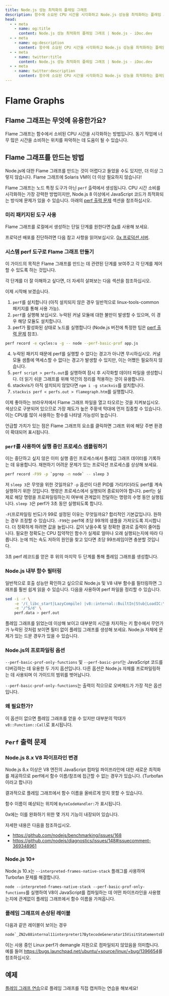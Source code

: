 ```yaml
---
title: Node.js 성능 최적화의 플레임 그래프
description: 함수에 소요된 CPU 시간을 시각화하고 Node.js 성능을 최적화하는 플레임 그래프를 생성하는 방법을 알아보십시오.
head:
  - - meta
    - name: og:title
      content: Node.js 성능 최적화의 플레임 그래프 | Node.js - iDoc.dev
  - - meta
    - name: og:description
      content: 함수에 소요된 CPU 시간을 시각화하고 Node.js 성능을 최적화하는 플레임 그래프를 생성하는 방법을 알아보십시오.
  - - meta
    - name: twitter:title
      content: Node.js 성능 최적화의 플레임 그래프 | Node.js - iDoc.dev
  - - meta
    - name: twitter:description
      content: 함수에 소요된 CPU 시간을 시각화하고 Node.js 성능을 최적화하는 플레임 그래프를 생성하는 방법을 알아보십시오.
---
```



# Flame Graphs

## Flame 그래프는 무엇에 유용한가요?

Flame 그래프는 함수에서 소비된 CPU 시간을 시각화하는 방법입니다. 동기 작업에 너무 많은 시간을 소비하는 위치를 파악하는 데 도움이 될 수 있습니다.

## Flame 그래프를 만드는 방법

Node.js에 대한 Flame 그래프를 만드는 것이 어렵다고 들었을 수도 있지만, 더 이상 그렇지 않습니다. Flame 그래프에 Solaris VM이 더 이상 필요하지 않습니다!

Flame 그래프는 노드 특정 도구가 아닌 `perf` 출력에서 생성됩니다. CPU 시간 소비를 시각화하는 가장 강력한 방법이지만, Node.js 8 이상에서 JavaScript 코드가 최적화되는 방식에 문제가 있을 수 있습니다. 아래의 [perf 출력 문제](#perf-output-issues) 섹션을 참조하십시오.

### 미리 패키지된 도구 사용
Flame 그래프를 로컬에서 생성하는 단일 단계를 원한다면 [0x](https://www.npmjs.com/package/0x)를 사용해 보세요.

프로덕션 배포를 진단하려면 다음 참고 사항을 읽어보십시오. [0x 프로덕션 서버](https://github.com/davidmarkclements/0x/blob/master/docs/production-servers.md).

### 시스템 perf 도구로 Flame 그래프 만들기
이 가이드의 목적은 Flame 그래프를 만드는 데 관련된 단계를 보여주고 각 단계를 제어할 수 있도록 하는 것입니다.

각 단계를 더 잘 이해하고 싶다면, 더 자세히 살펴보는 다음 섹션을 참조하십시오.

이제 시작해 보겠습니다.

1. `perf`를 설치합니다 (아직 설치되지 않은 경우 일반적으로 linux-tools-common 패키지를 통해 사용 가능).
2. `perf`를 실행해 보십시오. 누락된 커널 모듈에 대한 불만이 발생할 수 있으며, 이 경우 해당 모듈도 설치합니다.
3. perf가 활성화된 상태로 노드를 실행합니다 (Node.js 버전에 특정한 팁은 [perf 출력 문제](#perf-output-issues) 참조).
```bash
perf record -e cycles:u -g -- node --perf-basic-prof app.js
```
4. 누락된 패키지 때문에 perf를 실행할 수 없다는 경고가 아니면 무시하십시오. 커널 모듈 샘플에 액세스할 수 없다는 경고가 발생할 수 있지만, 이는 어쨌든 필요하지 않습니다.
5. `perf script > perfs.out`를 실행하여 잠시 후 시각화할 데이터 파일을 생성합니다. 더 읽기 쉬운 그래프를 위해 약간의 정리를 적용하는 것이 유용합니다.
6. stackvis가 아직 설치되지 않았다면 `npm i -g stackvis`를 설치합니다.
7. `stackvis perf < perfs.out > flamegraph.htm`를 실행합니다.

이제 좋아하는 브라우저에서 Flame 그래프 파일을 열고 타오르는 것을 지켜보십시오. 색상으로 구분되어 있으므로 가장 채도가 높은 주황색 막대에 먼저 집중할 수 있습니다. 이는 CPU를 많이 사용하는 함수를 나타낼 가능성이 높습니다.

언급할 가치가 있는 점은 Flame 그래프의 요소를 클릭하면 그래프 위에 해당 주변 환경이 확대되어 표시됩니다.


### `perf`를 사용하여 실행 중인 프로세스 샘플링하기

이는 중단하고 싶지 않은 이미 실행 중인 프로세스에서 플레임 그래프 데이터를 기록하는 데 유용합니다. 재현하기 어려운 문제가 있는 프로덕션 프로세스를 상상해 보세요.

```bash
perf record -F99 -p `pgrep -n node` -- sleep 3
```

저 `sleep 3`은 무엇을 위한 것일까요? `-p` 옵션이 다른 PID를 가리키더라도 perf를 계속 실행하기 위한 것입니다. 명령은 프로세스에서 실행되어 종료되어야 합니다. perf는 실제로 해당 명령을 프로파일링하는지 여부에 관계없이 전달하는 명령의 수명 동안 실행됩니다. `sleep 3`은 perf가 3초 동안 실행되도록 합니다.

`-F`(프로파일링 빈도)가 99로 설정된 이유는 무엇일까요? 합리적인 기본값입니다. 원하는 경우 조정할 수 있습니다. `-F99`는 perf에 초당 99개의 샘플을 가져오도록 지시합니다. 더 정확하게 하려면 값을 늘립니다. 값이 낮을수록 덜 정확한 결과로 출력이 줄어듭니다. 필요한 정확도는 CPU 집약적인 함수가 실제로 얼마나 오래 실행되는지에 따라 다릅니다. 눈에 띄는 속도 저하의 원인을 찾고 있다면 초당 99프레임이면 충분할 것입니다.

3초 perf 레코드를 얻은 후 위의 마지막 두 단계를 통해 플레임 그래프를 생성합니다.

### Node.js 내부 함수 필터링

일반적으로 호출 성능만 확인하고 싶으므로 Node.js 및 V8 내부 함수를 필터링하면 그래프를 훨씬 쉽게 읽을 수 있습니다. 다음을 사용하여 perf 파일을 정리할 수 있습니다.

```bash
sed -i -r \
    -e '/(_libc_start|LazyCompile) |v8::internal::BuiltIn|Stub|LoadIC:\\[\\[' \
    -e '/^$/d' \
    perf.data > perf.out
```

플레임 그래프를 읽었는데 이상해 보이고 대부분의 시간을 차지하는 키 함수에서 무언가가 누락된 것처럼 보이면 필터 없이 플레임 그래프를 생성해 보세요. Node.js 자체에 문제가 있는 드문 경우가 있을 수 있습니다.

### Node.js의 프로파일링 옵션

`--perf-basic-prof-only-functions` 및 `--perf-basic-prof`는 JavaScript 코드를 디버깅하는 데 유용한 두 가지 옵션입니다. 다른 옵션은 Node.js 자체를 프로파일링하는 데 사용되며 이 가이드의 범위를 벗어납니다.

`--perf-basic-prof-only-functions`는 출력이 적으므로 오버헤드가 가장 적은 옵션입니다.


### 왜 필요한가?

이 옵션이 없으면 플레임 그래프를 얻을 수 있지만 대부분의 막대가 `v8::Function::Call`로 표시됩니다.

## `Perf` 출력 문제

### Node.js 8.x V8 파이프라인 변경

Node.js 8.x 이상은 V8 엔진의 JavaScript 컴파일 파이프라인에 대한 새로운 최적화를 제공하므로 perf에서 함수 이름/참조에 접근할 수 없는 경우가 있습니다. (Turbofan이라고 합니다)

결과적으로 플레임 그래프에서 함수 이름을 올바르게 얻지 못할 수 있습니다.

함수 이름이 예상되는 위치에 `ByteCodeHandler:`가 표시됩니다.

0x에는 이를 완화하기 위한 몇 가지 기능이 내장되어 있습니다.

자세한 내용은 다음을 참조하십시오.
- <https://github.com/nodejs/benchmarking/issues/168>
- <https://github.com/nodejs/diagnostics/issues/148#issuecomment-369348961>

### Node.js 10+

Node.js 10.x는 `--interpreted-frames-native-stack` 플래그를 사용하여 Turbofan 문제를 해결합니다.

`node --interpreted-frames-native-stack --perf-basic-prof-only-functions`를 실행하여 V8이 JavaScript를 컴파일하는 데 어떤 파이프라인을 사용했는지에 관계없이 플레임 그래프에서 함수 이름을 가져옵니다.

### 플레임 그래프의 손상된 레이블

다음과 같은 레이블이 보이는 경우

```bash
node`_ZN2v88internal11interpreter17BytecodeGenerator15VisitStatementsEPMS0_8Zone
```

이는 사용 중인 Linux perf가 demangle 지원으로 컴파일되지 않았음을 의미합니다. 예를 들어 <https://bugs.launchpad.net/ubuntu/+source/linux/+bug/1396654>를 참조하십시오.

## 예제

[플레임 그래프 연습](https://github.com/naugtur/node-example-flamegraph)으로 플레임 그래프를 직접 캡처하는 연습을 해보세요!

